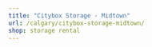 ```yaml
---
title: "Citybox Storage - Midtown"
url: /calgary/citybox-storage-midtown/
shop: storage rental
---
```

